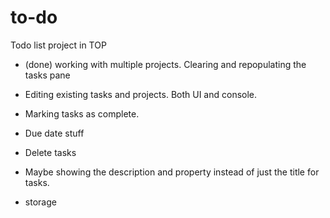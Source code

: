 # to-do
Todo list project in TOP


- (done) working with multiple projects. Clearing and repopulating the tasks
  pane
  

- Editing existing tasks and projects. Both UI and console.
- Marking tasks as complete.
- Due date stuff
- Delete tasks
- Maybe showing the description and property instead of just the title for tasks.
- storage